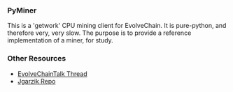### PyMiner ###

This is a 'getwork' CPU mining client for EvolveChain. It is pure-python, and therefore very, very slow.  The purpose is to provide a reference implementation of a miner, for study.

### Other Resources ###

- [EvolveChainTalk Thread](https://evolvechaintalk.org/index.php?topic=3546.0)
- [Jgarzik Repo](https://github.com/jgarzik/pyminer)